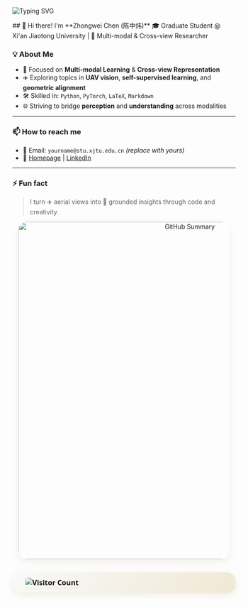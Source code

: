![Typing SVG](https://readme-typing-svg.herokuapp.com?color=%23B8A47E&bg=%23121212&center=true&vCenter=true&width=900&lines=Hi+there+👋,+I+am+Zhongwei+Chen.;🎉+Welcome+to+My+Github!;🤖+I'm+interested+in+Multi-modal+and+Cross-view+learning!;💬+Feel+free+to+ask+me+any+questions!)
</div>
## 👋 Hi there! I'm **Zhongwei Chen (陈中炜)**  
🎓 Graduate Student @ Xi'an Jiaotong University | 🤖 Multi-modal & Cross-view Researcher

### 💡 About Me
- 🧠 Focused on **Multi-modal Learning** & **Cross-view Representation**
- ✈️ Exploring topics in **UAV vision**, **self-supervised learning**, and **geometric alignment**
- 🛠️ Skilled in: `Python`, `PyTorch`, `LaTeX`, `Markdown`
- 🌐 Striving to bridge **perception** and **understanding** across modalities
---
### 📫 How to reach me
- 💌 Email: `yourname@stu.xjtu.edu.cn` *(replace with yours)*
- 🔗 [Homepage](https://yourhomepage.com) | [LinkedIn](https://linkedin.com/in/yourprofile)
---
### ⚡ Fun fact
> I turn ✈️ aerial views into 📍 grounded insights through code and creativity.
<div align="center" style="margin-bottom: 30px;">
  <img src="https://github-profile-summary-cards.vercel.app/api/cards/profile-details?username=ISChenawei&theme=dark&text_color=B8A47E" 
       alt="GitHub Summary"
       style="border-radius: 20px;
              box-shadow: 0 6px 16px rgba(184,164,126,0.15);
              width: 760px;
              max-width: 95%;" />

<!-- 👁️ Visitor Counter 小卡片（简洁金色版） -->
<div align="center" style="margin-top: 30px;">
  <div style="
    display: inline-block;
    background: linear-gradient(135deg, #F9F9F9, #F0E8D5);
    border-radius: 20px;
    padding: 12px 25px;
    box-shadow: 0 4px 16px rgba(184,164,126,0.2);
    font-size: 16px;
    font-weight: bold;
    color: #121212;
    font-family: 'Segoe UI', sans-serif;
    display: flex;
    align-items: center;
    gap: 12px;
  ">
    <img src="https://komarev.com/ghpvc/?username=ISChenawei&style=flat-square&color=B8A47E" 
         alt="Visitor Count"
         style="margin-left: 4px; border-radius: 6px; box-shadow: 0 2px 4px rgba(184,164,126,0.1);" />
  </div>
</div>








